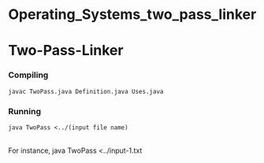 # Operating_Systems_two_pass_linker
Two-Pass-Linker
===============


### Compiling
```
javac TwoPass.java Definition.java Uses.java
```

### Running

```
java TwoPass <../(input file name)
```
<br>
For instance, 
java TwoPass <../input-1.txt

